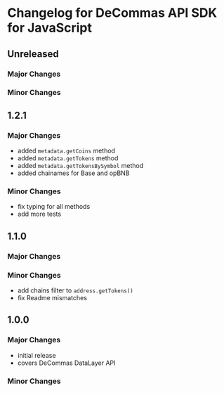 # Changelog for DeCommas API SDK for JavaScript

## Unreleased

### Major Changes

### Minor Changes

## 1.2.1

### Major Changes
- added `metadata.getCoins` method
- added `metadata.getTokens` method
- added `metadata.getTokensBySymbol` method
- added chainames for Base and opBNB

### Minor Changes
- fix typing for all methods
- add more tests

## 1.1.0

### Major Changes

### Minor Changes
- add chains filter to `address.getTokens()`
- fix Readme mismatches
## 1.0.0

### Major Changes
- initial release
- covers DeCommas DataLayer API

### Minor Changes